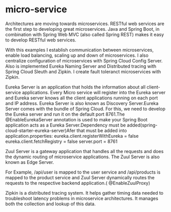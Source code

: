 # micro-service

Architectures are moving towards microservices. RESTful web services are the first step to developing great microservices. Java and Spring Boot, in combination with Spring Web MVC (also called Spring REST) makes it easy to develop RESTful web services.

With this examples I establish communication between microservices, enable load balancing, scaling up and down of microservices. I also centralize configuration of microservices with Spring Cloud Config Server. Also is implemented Eureka Naming Server and Distributed tracing with Spring Cloud Sleuth and Zipkin. I create fault toleranct microservices with Zipkin.

Eureka Server is an application that holds the information about all client-service applications. Every Micro service will register into the Eureka server and Eureka server knows all the client applications running on each port and IP address. Eureka Server is also known as Discovery Server.Eureka Server comes with the bundle of Spring Cloud. For this, we need to develop the Eureka server and run it on the default port 8761.The @EnableEurekaServer annotation is used to make your Spring Boot application acts as a Eureka Server.Dependency must be added(spring-cloud-starter-eureka-server)Afer that must be added into application.properties:
eureka.client.registerWithEureka = false
eureka.client.fetchRegistry = false
server.port = 8761

Zuul Server is a gateway application that handles all the requests and does the dynamic routing of microservice applications. The Zuul Server is also known as Edge Server.

For Example, /api/user is mapped to the user service and /api/products is mapped to the product service and Zuul Server dynamically routes the requests to the respective backend application.( @EnableZuulProxy)

Zipkin is a distributed tracing system. It helps gather timing data needed to troubleshoot latency problems in microservice architectures. It manages both the collection and lookup of this data. 
